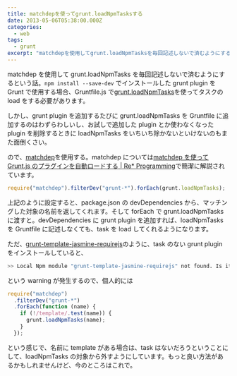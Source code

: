 ```yaml
---
title: matchdepを使ってgrunt.loadNpmTasksする
date: 2013-05-06T05:38:00.000Z
categories:
  - web
tags:
  - grunt
excerpt: "matchdepを使用してgrunt.loadNpmTasksを毎回記述しないで済むようにするという話。`npm install --save-dev` でインストールしたgrunt pluginをGruntで使用する場合、Gruntfile.jsでgrunt.loadNpmTasksを使ってタスクのloadをする必要があります。"
---
```


matchdep を使用して grunt.loadNpmTasks を毎回記述しないで済むようにするという話。`npm install --save-dev` でインストールした grunt plugin を Grunt で使用する場合、Gruntfile.js で[grunt.loadNpmTasks](http://gruntjs.com/api/grunt#grunt.loadnpmtasks)を使ってタスクの load をする必要があります。

しかし、grunt plugin を追加するたびに grunt.loadNpmTasks を Gruntfile に追加するのはわずらわしいし、お試しで追加した plugin とか使わなくなった plugin を削除するときに loadNpmTasks をいちいち除かないといけないのもまた面倒くさい。

ので、[matchdep](https://npmjs.org/package/matchdep)を使用する。matchdep については[matchdep を使って Grunt.js のプラグインを自動ロードする | Re\* Programming](http://nantokaworks.com/?p=955)で簡潔に解説されています。

```javascript
require("matchdep").filterDev("grunt-*").forEach(grunt.loadNpmTasks);
```

上記のように設定すると、package.json の devDependencies から、マッチングした対象の名前を返してくれます。そして forEach で grunt.loadNpmTasks に渡すと。devDependencies に grunt plugin を追加すれば、loadNpmTasks を Gruntfile に記述しなくても、task を load してくれるようになります。

ただ、[grunt-template-jasmine-requirejs](https://github.com/jsoverson/grunt-template-jasmine-requirejs)のように、task のない grunt plugin をインストールしていると、

```bash
>> Local Npm module "grunt-template-jasmine-requirejs" not found. Is it installed?
```

という warning が発生するので、個人的には

```javascript
require("matchdep")
  .filterDev("grunt-*")
  .forEach(function (name) {
    if (!/template/.test(name)) {
      grunt.loadNpmTasks(name);
    }
  });
```

という感じで、名前に template がある場合は、task はないだろうということにして、loadNpmTasks の対象から外すようにしています。もっと良い方法があるかもしれませんけど、今のところはこれで。

